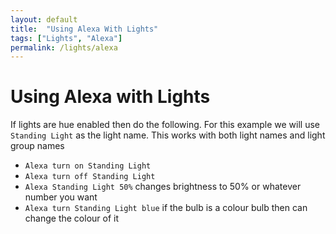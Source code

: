 ```yaml
---
layout: default
title:  "Using Alexa With Lights"
tags: ["Lights", "Alexa"]
permalink: /lights/alexa
---
```


# Using Alexa with Lights

If lights are hue enabled then do the following. For this example we will use `Standing Light` as the light name.
This works with both light names and light group names

* `Alexa turn on Standing Light`
* `Alexa turn off Standing Light`
* `Alexa Standing Light 50%` changes brightness to 50% or whatever number you want
* `Alexa turn Standing Light blue` if the bulb is a colour bulb then can change the colour of it